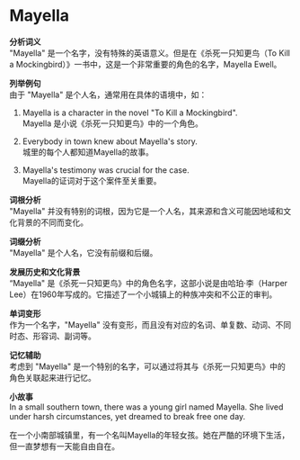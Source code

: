 # Mayella

**分析词义**  
"Mayella" 是一个名字，没有特殊的英语意义。但是在《杀死一只知更鸟（To Kill a Mockingbird）》一书中，这是一个非常重要的角色的名字，Mayella Ewell。

  

**列举例句**  
由于 "Mayella" 是个人名，通常用在具体的语境中，如：

  

1.  Mayella is a character in the novel "To Kill a Mockingbird".  
    Mayella 是小说《杀死一只知更鸟》中的一个角色。
    
      
    
2.  Everybody in town knew about Mayella's story.  
    城里的每个人都知道Mayella的故事。
    
      
    
3.  Mayella's testimony was crucial for the case.  
    Mayella的证词对于这个案件至关重要。
    
      
    

  

**词根分析**  
"Mayella" 并没有特别的词根，因为它是一个人名，其来源和含义可能因地域和文化背景的不同而变化。

  

**词缀分析**  
"Mayella" 是个人名，它没有前缀和后缀。

  

**发展历史和文化背景**  
“Mayella" 是《杀死一只知更鸟》中的角色名字，这部小说是由哈珀·李（Harper Lee）在1960年写成的。它描述了一个小城镇上的种族冲突和不公正的审判。

  

**单词变形**  
作为一个名字，"Mayella" 没有变形，而且没有对应的名词、单复数、动词、不同时态、形容词、副词等。

  

**记忆辅助**  
考虑到 "Mayella" 是一个特别的名字，可以通过将其与《杀死一只知更鸟》中的角色关联起来进行记忆。

  

**小故事**  
In a small southern town, there was a young girl named Mayella. She lived under harsh circumstances, yet dreamed to break free one day.

  

在一个小南部城镇里，有一个名叫Mayella的年轻女孩。她在严酷的环境下生活，但一直梦想有一天能自由自在。
